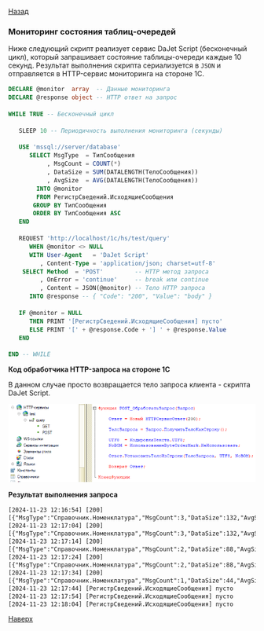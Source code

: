 [Назад](/dajet-script/databases)

### Мониторинг состояния таблиц-очередей

Ниже следующий скрипт реализует сервис DaJet Script (бесконечный цикл), который запрашивает состояние таблицы-очереди каждые 10 секунд. Результат выполнения скрипта сериализуется в ```JSON``` и отправляется в HTTP-сервис мониторинга на стороне 1С.

```SQL
DECLARE @monitor  array  -- Данные мониторинга
DECLARE @response object -- HTTP ответ на запрос

WHILE TRUE -- Бесконечный цикл

   SLEEP 10 -- Периодичность выполнения мониторинга (секунды)

   USE 'mssql://server/database'
      SELECT MsgType  = ТипСообщения
           , MsgCount = COUNT(*)
           , DataSize = SUM(DATALENGTH(ТелоСообщения))
           , AvgSize  = AVG(DATALENGTH(ТелоСообщения))
        INTO @monitor
        FROM РегистрСведений.ИсходящиеСообщения
       GROUP BY ТипСообщения
       ORDER BY ТипСообщения ASC
   END

   REQUEST 'http://localhost/1c/hs/test/query'
      WHEN @monitor <> NULL
      WITH User-Agent   = 'DaJet Script'
         , Content-Type = 'application/json; charset=utf-8'
    SELECT Method  = 'POST'         -- HTTP метод запроса
         , OnError = 'continue'     -- break или continue
         , Content = JSON(@monitor) -- Тело HTTP запроса
      INTO @response -- { "Code": "200", "Value": "body" }

   IF @monitor = NULL
      THEN PRINT '[РегистрСведений.ИсходящиеСообщения] пусто'
      ELSE PRINT '[' + @response.Code + '] ' + @response.Value
   END

END -- WHILE
```

**Код обработчика HTTP-запроса на стороне 1С**

В данном случае просто возвращается тело запроса клиента - скрипта DaJet Script.

![Код обработчика HTTP-запроса на стороне 1С](/dajet-script/databases/queue-monitor/img/queue-monitor-http-service.png)

**Результат выполнения запроса**
```
[2024-11-23 12:16:54] [200] [{"MsgType":"Справочник.Номенклатура","MsgCount":3,"DataSize":132,"AvgSize":44}]
[2024-11-23 12:17:04] [200] [{"MsgType":"Справочник.Номенклатура","MsgCount":3,"DataSize":132,"AvgSize":44}]
[2024-11-23 12:17:14] [200] [{"MsgType":"Справочник.Номенклатура","MsgCount":2,"DataSize":88,"AvgSize":44}]
[2024-11-23 12:17:24] [200] [{"MsgType":"Справочник.Номенклатура","MsgCount":2,"DataSize":88,"AvgSize":44}]
[2024-11-23 12:17:34] [200] [{"MsgType":"Справочник.Номенклатура","MsgCount":1,"DataSize":44,"AvgSize":44}]
[2024-11-23 12:17:44] [РегистрСведений.ИсходящиеСообщения] пусто
[2024-11-23 12:17:54] [РегистрСведений.ИсходящиеСообщения] пусто
[2024-11-23 12:18:04] [РегистрСведений.ИсходящиеСообщения] пусто
```

[Наверх](#мониторинг-состояния-таблиц-очередей)
